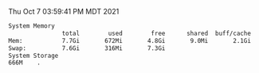 Thu Oct  7 03:59:41 PM MDT 2021
```bash
System Memory
               total        used        free      shared  buff/cache   available
Mem:           7.7Gi       672Mi       4.8Gi       9.0Mi       2.1Gi       6.7Gi
Swap:          7.6Gi       316Mi       7.3Gi
System Storage
666M	.
```
